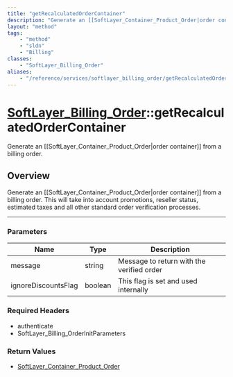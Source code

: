 ```yaml
---
title: "getRecalculatedOrderContainer"
description: "Generate an [[SoftLayer_Container_Product_Order|order container]] from a billing order. This will take into account prom... "
layout: "method"
tags:
    - "method"
    - "sldn"
    - "Billing"
classes:
    - "SoftLayer_Billing_Order"
aliases:
    - "/reference/services/softlayer_billing_order/getRecalculatedOrderContainer"
---
```

# [SoftLayer_Billing_Order](/reference/services/SoftLayer_Billing_Order)::getRecalculatedOrderContainer

Generate an [[SoftLayer_Container_Product_Order|order container]] from a billing order. 


## Overview 
Generate an [[SoftLayer_Container_Product_Order|order container]] from a billing order. This will take into account promotions, reseller status, estimated taxes and all other standard order verification processes. 

-----

### Parameters 
|Name | Type | Description |
| --- | --- | --- |
|message| string| Message to return with the verified order|
|ignoreDiscountsFlag| boolean| This flag is set and used internally|


### Required Headers
* authenticate
* SoftLayer_Billing_OrderInitParameters


### Return Values
* <a href='/reference/datatypes/SoftLayer_Container_Product_Order'>SoftLayer_Container_Product_Order </a>




